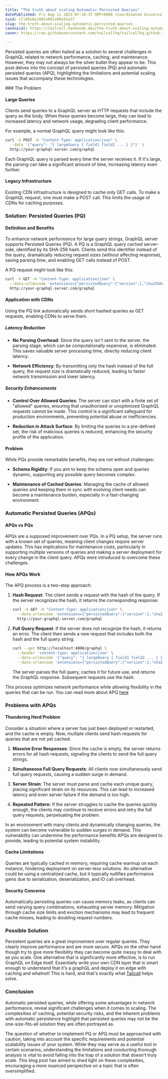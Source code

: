 ```yaml
---
title: "The truth about scaling Automatic Persisted Queries"
datePublished: Fri Aug 11 2023 07:28:37 GMT+0000 (Coordinated Universal Time)
cuid: cll69o6wi001v09le08z63ytf
slug: the-truth-about-scaling-automatic-persisted-queries
canonical: https://tailcall.hashnode.dev/the-truth-about-scaling-automatic-persisted-queries
cover: https://raw.githubusercontent.com/tailcallhq/tailcallhq.github.io/develop/static//images/blog/apq-cover.png

---
```



Persisted queries are often hailed as a solution to several challenges in GraphQL related to network performance, caching, and maintenance. However, they may not always be the silver bullet they appear to be. This post delves into the concept of persisted queries (PQ) and automatic persisted queries (APQ), highlighting the limitations and potential scaling issues that accompany these technologies.

<!-- truncate -->
<head>
<link rel="canonical" href="https://tailcall.hashnode.dev/the-truth-about-scaling-automatic-persisted-queries"/>
<title>The truth about scaling Automatic Persisted Queries</title>
</head>
### The Problem

#### Large Queries

Clients send queries to a GraphQL server as HTTP requests that include the query as the body. When these queries become large, they can lead to increased latency and network usage, degrading client performance.

For example, a normal GraphQL query might look like this:

```bash
curl -X POST -H "Content-Type: application/json" \
  --data '{"query": "{ largeQuery { field1 field2 ... } }"}' \
  http://your-graphql-server.com/graphql
```

Each GraphQL query is parsed every time the server receives it. If it's large, the parsing can take a significant amount of time, increasing latency even further.

#### Legacy Infrastructure

Existing CDN infrastructure is designed to cache only GET calls. To make a GraphQL request, one must make a POST call. This limits the usage of CDNs for caching purposes.

### Solution: Persisted Queries (PQ)

#### Definition and Benefits

To enhance network performance for large query strings, GraphQL server supports Persisted Queries (PQ). A PQ is a GraphQL query cached server-side, identified by its SHA-256 hash. Clients send this identifier instead of the query, dramatically reducing request sizes (without affecting response), saving parsing time, and enabling GET calls instead of POST.

A PQ request might look like this:

```bash
curl -X GET -H "Content-Type: application/json" \
  --data-urlencode 'extensions={"persistedQuery":{"version":1,"sha256Hash":"<SHA 256>"}}' \
  http://your-graphql-server.com/graphql
```

#### Application with CDNs

Using the PQ link automatically sends short hashed queries as GET requests, enabling CDNs to serve them.

##### **Latency Reduction**

- **No Parsing Overhead**: Since the query isn't sent to the server, the parsing stage, which can be computationally expensive, is eliminated. This saves valuable server processing time, directly reducing client latency.

- **Network Efficiency**: By transmitting only the hash instead of the full query, the request size is dramatically reduced, leading to faster network transmission and lower latency.

##### **Security Enhancements**

- **Control Over Allowed Queries**: The server can start with a finite set of "allowed" queries, ensuring that unauthorized or unoptimized GraphQL requests cannot be made. This control is a significant safeguard for production environments, preventing potential abuse or inefficiencies.

- **Reduction in Attack Surface**: By limiting the queries to a pre-defined set, the risk of malicious queries is reduced, enhancing the security profile of the application.

#### Problem

While PQs provide remarkable benefits, they are not without challenges:

- **Schema Rigidity**: If you aim to keep the schema open and queries dynamic, supporting any possible query becomes complex.

- **Maintenance of Cached Queries**: Managing the cache of allowed queries and keeping them in sync with evolving client needs can become a maintenance burden, especially in a fast-changing environment.

### Automatic Persisted Queries (APQs)

#### APQs vs PQs

APQs are a supposed improvement over PQs. In a PQ setup, the server runs with a known set of queries, meaning client changes require server updates. This has implications for maintenance costs, particularly in supporting multiple versions of queries and making a server deployment for every change in the client query. APQs were introduced to overcome these challenges.

#### How APQs Work

The APQ process is a two-step approach:

1. **Hash Request**: The client sends a request with the hash of the query. If the server recognizes the hash, it returns the corresponding response:

   ```bash
   curl -X GET -H "Content-Type: application/json" \
     --data-urlencode 'extensions={"persistedQuery":{"version":1,"sha256Hash":"<SHA 256>"}}' \
     http://your-graphql-server.com/graphql
   ```

2. **Full Query Request**: If the server does not recognize the hash, it returns an error. The client then sends a new request that includes both the hash and the full query string:

   ```bash
   curl --get http://localhost:4000/graphql \
     --header 'content-type: application/json' \
     --data-urlencode '{"query": "{ largeQuery { field1 field2 ... } }"}' \
     --data-urlencode 'extensions={"persistedQuery":{"version":1,"sha256Hash":"<HASH>"}}'
   ```

   The server parses the full query, caches it for future use, and returns the GraphQL response. Subsequent requests use the hash.

This process optimizes network performance while allowing flexibility in the queries that can be run. You can read more about APQ [here](https://www.apollographql.com/docs/apollo-server/performance/apq/)

### Problems with APQs

#### Thundering Herd Problem

Consider a situation where a server has just been deployed or restarted, and the cache is empty. Now, multiple clients send hash requests for queries that are not yet cached.

1. **Massive Error Responses**: Since the cache is empty, the server returns errors for all hash requests, signaling the clients to send the full query strings.

2. **Simultaneous Full Query Requests**: All clients now simultaneously send full query requests, causing a sudden surge in demand.

3. **Server Strain**: The server must parse and cache each unique query, placing significant strain on its resources. This can lead to increased latency and even server failure if the demand is too high.

4. **Repeated Pattern**: If the server struggles to cache the queries quickly enough, the clients may continue to receive errors and retry the full query requests, perpetuating the problem.

In an environment with many clients and dynamically changing queries, the system can become vulnerable to sudden surges in demand. This vulnerability can undermine the performance benefits APQs are designed to provide, leading to potential system instability.

#### Cache Limitations

Queries are typically cached in memory, requiring cache warmup on each instance, hindering deployment on server-less solutions. An alternative could be using a centralized cache, but it typically nullifies performance gains due to serialization, deserialization, and IO call overhead.

#### Security Concerns

Automatically persisting queries can cause memory leaks, as clients can send varying query combinations, exhausting server memory. Mitigation through cache size limits and eviction mechanisms may lead to frequent cache misses, leading to doubling request numbers.

### Possible Solution

Persistent queries are a great improvement over regular queries. They clearly improve performance and are more secure. APQs on the other hand though try to give more flexibility they can become quite messy to deal with as you scale. One alternative that is significantly more effective, is to run GraphQL on Edge itself. Essentially write your own CDN layer that is smart enough to understand that it's a graphQL and deploy it on edge with caching and whatnot! This is hard, and that's exactly what [Tailcall](https://tailcall.run) helps solve.

### Conclusion

Automatic persisted queries, while offering some advantages in network performance, reveal significant challenges when it comes to scaling. The complexities of caching, potential security risks, and the inherent problems with automatic persistence highlight that persisted queries may not be the one-size-fits-all solution they are often portrayed as.

The question of whether to implement PQ or APQ must be approached with caution, taking into account the specific requirements and potential scalability issues of your system. While they may serve as a useful tool in certain scenarios, understanding the limitations and conducting thorough analysis is vital to avoid falling into the trap of a solution that doesn't truly scale. This blog post has aimed to shed light on these complexities, encouraging a more nuanced perspective on a topic that is often oversimplified.
